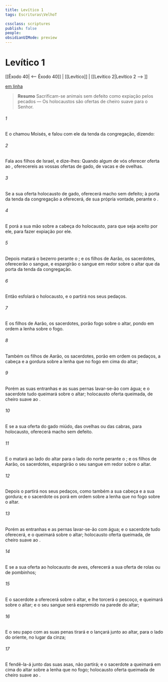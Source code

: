 ```yaml
---
title: Levítico 1
tags: Escrituras\VelhoT

cssclass: scriptures
publish: false
people:
obsidianUIMode: preview
---
```


# Levítico 1
[[Êxodo 40| <-- Êxodo 40]] | [[Levítico]] | [[Levítico 2|Levítico 2 --> ]]

[em linha](https://churchofjesuschrist.org/study/scriptures/ot/lev/1?lang=por)

> __Resumo__
Sacrificam-se animais sem defeito como expiação pelos pecados — Os holocaustos são ofertas de cheiro suave para o Senhor.

###### 1 
E o  chamou Moisés, e falou com ele da tenda da congregação, dizendo:

###### 2 
Fala aos filhos de Israel, e dize-lhes: Quando algum de vós oferecer oferta ao , oferecereis as vossas ofertas de gado, de vacas e de ovelhas.

###### 3 
Se a sua oferta  holocausto de gado, oferecerá macho sem defeito; à porta da tenda da congregação a oferecerá, de sua própria vontade, perante o .

###### 4 
E porá a sua mão sobre a cabeça do holocausto, para que seja aceito por ele, para fazer expiação por ele.

###### 5 
Depois matará o bezerro perante o ; e os filhos de Aarão, os sacerdotes, oferecerão o sangue, e espargirão o sangue em redor sobre o altar que  da porta da tenda da congregação.

###### 6 
Então esfolará o holocausto, e o partirá nos seus pedaços.

###### 7 
E os filhos de Aarão, os sacerdotes, porão fogo sobre o altar, pondo em ordem a lenha sobre o fogo.

###### 8 
Também os filhos de Aarão, os sacerdotes, porão em ordem os pedaços, a cabeça e a gordura sobre a lenha que  no fogo em cima do altar;

###### 9 
Porém as suas entranhas e as suas pernas lavar-se-ão com água; e o sacerdote tudo  queimará sobre o altar; holocausto  oferta queimada, de cheiro suave ao .

###### 10 
E se a sua oferta  do gado miúdo, das ovelhas ou das cabras, para holocausto, oferecerá macho sem defeito.

###### 11 
E o matará ao lado do altar para o lado do norte perante o ; e os filhos de Aarão, os sacerdotes, espargirão o seu sangue em redor sobre o altar.

###### 12 
Depois o partirá nos seus pedaços, como também a sua cabeça e a sua gordura; e o sacerdote os porá em ordem sobre a lenha que  no fogo sobre o altar.

###### 13 
Porém as entranhas e as pernas lavar-se-ão com água; e o sacerdote tudo oferecerá, e o queimará sobre o altar; holocausto  oferta queimada, de cheiro suave ao .

###### 14 
E se a sua oferta ao   holocausto de aves, oferecerá a sua oferta de rolas ou de pombinhos;

###### 15 
E o sacerdote a oferecerá sobre o altar, e lhe torcerá o pescoço, e  queimará sobre o altar; e o seu sangue será espremido na parede do altar;

###### 16 
E o seu papo com as suas penas tirará e o lançará junto ao altar, para o lado do oriente, no lugar da cinza;

###### 17 
E fendê-la-á junto das suas asas,  não  partirá; e o sacerdote a queimará em cima do altar sobre a lenha que  no fogo; holocausto  oferta queimada de cheiro suave ao .

